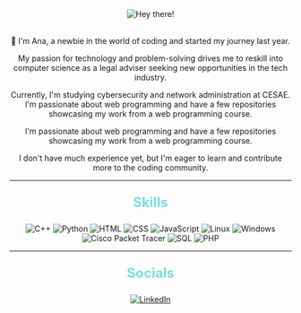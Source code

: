 <div align="center">
  <img src="https://media.giphy.com/media/cJSDRt8csBx0A7YFfh/giphy.gif" alt="Hey there!">
</div>

<br> 

<p align="center">👋 I'm Ana, a newbie in the world of coding and started my journey last year. </p>

<p align="center"> My passion for technology and problem-solving drives me to reskill into computer science as a legal adviser seeking new opportunities in the tech industry. </p>

<p align="center"> Currently, I'm studying cybersecurity and network administration at CESAE. I'm passionate about web programming and have a few repositories showcasing my work from a web programming course.</p>

<p align="center"> I'm passionate about web programming and have a few repositories showcasing my work from a web programming course.</p>

<p align="center"> I don't have much experience yet, but I'm eager to learn and contribute more to the coding community.</p>

<hr> 

<p align="center" style="font-size: 24px; font-weight: bold; color: #78DEDE;">Skills</p> 

<div align="center">
  <img src="https://img.shields.io/badge/-C++-blue?style=for-the-badge&logo=c%2B%2B&logoColor=white" alt="C++">
  <img src="https://img.shields.io/badge/-Python-blue?style=for-the-badge&logo=python&logoColor=white" alt="Python">
  <img src="https://img.shields.io/badge/-HTML-blue?style=for-the-badge&logo=html5&logoColor=white" alt="HTML">
  <img src="https://img.shields.io/badge/-CSS-blue?style=for-the-badge&logo=css3&logoColor=white" alt="CSS">
  <img src="https://img.shields.io/badge/-JavaScript-blue?style=for-the-badge&logo=javascript&logoColor=white" alt="JavaScript">
  <img src="https://img.shields.io/badge/-Linux-blue?style=for-the-badge&logo=linux&logoColor=white" alt="Linux">
  <img src="https://img.shields.io/badge/-Windows-blue?style=for-the-badge&logo=windows&logoColor=white" alt="Windows">
  <img src="https://img.shields.io/badge/-Cisco%20Packet%20Tracer-blue?style=for-the-badge&logo=cisco&logoColor=white" alt="Cisco Packet Tracer">
  <img src="https://img.shields.io/badge/-SQL-blue?style=for-the-badge&logo=mysql&logoColor=white" alt="SQL">
  <img src="https://img.shields.io/badge/-PHP-blue?style=for-the-badge&logo=php&logoColor=white" alt="PHP">
</div>

<hr> 

<p align="center" style="font-size: 24px; font-weight: bold; color: #78DEDE;">Socials</p>

<div align="center">
  <a href="https://www.linkedin.com/in/anatx/">
    <img src="https://img.shields.io/badge/-LinkedIn-blue?style=for-the-badge&logo=LinkedIn&logoColor=white" alt="LinkedIn">
  </a>
</div>
